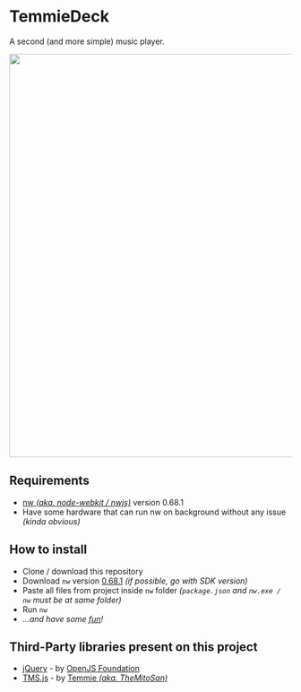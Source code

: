 # TemmieDeck
A second (and more simple) music player.

<p align="center"><img src="https://pbs.twimg.com/media/FZCsL3PWQAI7j8O?format=jpg&name=large" width="720"></p>

## Requirements
- <a href="https://nwjs.io/">nw <i>(aka. node-webkit / nwjs)</i></a> version 0.68.1
- Have some hardware that can run nw on background without any issue <i>(kinda obvious)</i>

## How to install
- Clone / download this repository
- Download <code>nw</code> version <a href="https://dl.nwjs.io/v0.68.1/">0.68.1</a> <i>(if possible, go with SDK version)</i>
- Paste all files from project inside <code>nw</code> folder <i>(<code>package.json</code> and <code>nw.exe / nw</code> must be at same folder)</i>
- Run <code>nw</code>
- <i>...and have some <u>fun</u>!</i>

## Third-Party libraries present on this project
- <a href="https://jquery.com/">jQuery</a> - by <a href="https://openjsf.org/" target="_blank">OpenJS Foundation</a>
- <a href="https://github.com/themitosan/TMS.js">TMS.js</a> - by <a href="https://twitter.com/themitosan" target="_blank">Temmie <i>(aka. TheMitoSan)</a></i>